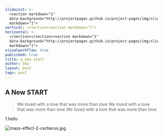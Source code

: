```yaml
---
slideinit: >-
  <section markdown="1"
  data-background="http://projectpages.github.io/project-pages/img/slidebackground.png"><section
  markdown="1">
vertical: </section><section markdown="1">
horizontal: >-
  </section></section><section markdown="1"
  data-background="http://projectpages.github.io/project-pages/img/slidebackground.png"><section
  markdown="1">
visualworkflow: true
published: true
title: a new start
author: Ska
layout: post
tags: post
---
```

## A New START

> We loved with a love that was more than love
> We loved with a love that was more than love
> We loved with a love that was more than love


1.hello

![mass-effect-2-cerberus.jpg]({{site.baseurl}}/img/mass-effect-2-cerberus.jpg)
